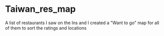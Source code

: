 # Taiwan_res_map
 A list of restaurants I saw on the Ins and I created a "Want to go" map for all of them to sort the ratings and locations
